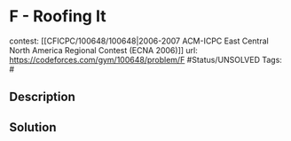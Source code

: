 # F - Roofing It

contest: [[CFICPC/100648/100648|2006-2007 ACM-ICPC East Central North America Regional Contest (ECNA 2006)]]
url: https://codeforces.com/gym/100648/problem/F
#Status/UNSOLVED
Tags: #

## Description

## Solution

